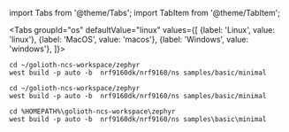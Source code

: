import Tabs from '@theme/Tabs';
import TabItem from '@theme/TabItem';

<Tabs
groupId="os"
defaultValue="linux"
values={[
{label: 'Linux', value: 'linux'},
{label: 'MacOS', value: 'macos'},
{label: 'Windows', value: 'windows'},
]}>
<TabItem value="linux">

```console
cd ~/golioth-ncs-workspace/zephyr
west build -p auto -b  nrf9160dk/nrf9160/ns samples/basic/minimal
```

</TabItem>
<TabItem value="macos">

```console
cd ~/golioth-ncs-workspace/zephyr
west build -p auto -b  nrf9160dk/nrf9160/ns samples/basic/minimal
```

</TabItem>
<TabItem value="windows">

```console
cd %HOMEPATH%\golioth-ncs-workspace\zephyr
west build -p auto -b  nrf9160dk/nrf9160/ns samples\basic\minimal
```

</TabItem>
</Tabs>
